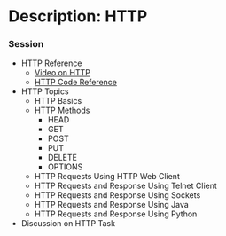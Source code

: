# Description: HTTP

### Session
* HTTP Reference
    - [Video on HTTP](https://www.youtube.com/watch?v=JFZMyhRTVt0)
    - [HTTP Code Reference](https://github.com/vikash-india/DeveloperNotes2Myself/tree/develop/technologies/http/concepts)
* HTTP Topics
    - HTTP Basics
    - HTTP Methods
        - HEAD
        - GET
        - POST
        - PUT
        - DELETE
        - OPTIONS
    - HTTP Requests Using HTTP Web Client
    - HTTP Requests and Response Using Telnet Client
    - HTTP Requests and Response Using Sockets
    - HTTP Requests and Response Using Java
    - HTTP Requests and Response Using Python
* Discussion on HTTP Task

